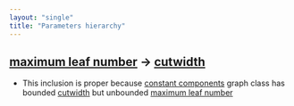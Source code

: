 ```yaml
---
layout: "single"
title: "Parameters hierarchy"
---
```

<!--this is a generated file-->

## [maximum leaf number](../BN92vX) → [cutwidth](../TLx1pz)
* This inclusion is proper because [constant components](#FJ8gmU) graph class has bounded [cutwidth](../TLx1pz) but unbounded [maximum leaf number](../BN92vX)
